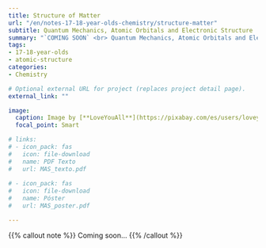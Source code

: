 ```yaml
---
title: Structure of Matter
url: "/en/notes-17-18-year-olds-chemistry/structure-matter"
subtitle: Quantum Mechanics, Atomic Orbitals and Electronic Structure
summary: "`COMING SOON` <br> Quantum Mechanics, Atomic Orbitals and Electronic Structure."
tags:
- 17-18-year-olds
- atomic-structure
categories:
- Chemistry

# Optional external URL for project (replaces project detail page).
external_link: ""

image:
  caption: Image by [**LoveYouAll**](https://pixabay.com/es/users/loveyouall-3307648/) on [Pixabay](https://pixabay.com/es/)
  focal_point: Smart

# links:
# - icon_pack: fas
#   icon: file-download
#   name: PDF Texto
#   url: MAS_texto.pdf
  
# - icon_pack: fas
#   icon: file-download
#   name: Póster
#   url: MAS_poster.pdf

---
```


{{% callout note %}}
Coming soon...
{{% /callout %}}